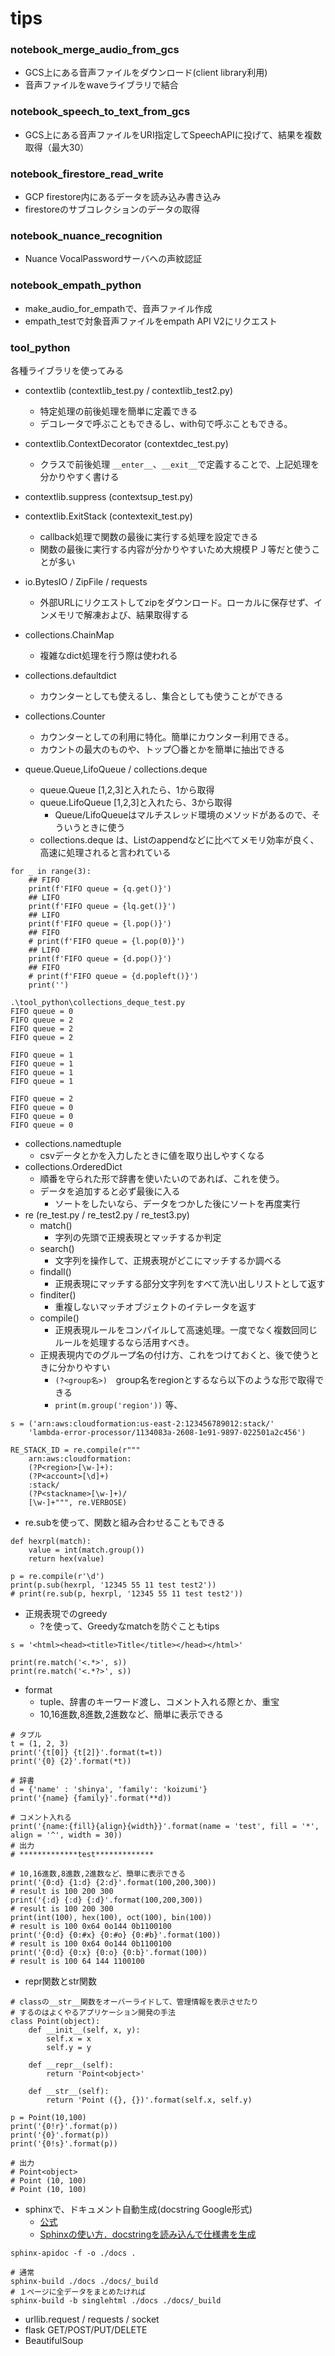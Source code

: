 # tips
### notebook_merge_audio_from_gcs
- GCS上にある音声ファイルをダウンロード(client library利用)
- 音声ファイルをwaveライブラリで結合

### notebook_speech_to_text_from_gcs
- GCS上にある音声ファイルをURI指定してSpeechAPIに投げて、結果を複数取得（最大30）

### notebook_firestore_read_write
- GCP firestore内にあるデータを読み込み書き込み
- firestoreのサブコレクションのデータの取得

### notebook_nuance_recognition
- Nuance VocalPasswordサーバへの声紋認証

### notebook_empath_python
- make_audio_for_empathで、音声ファイル作成
- empath_testで対象音声ファイルをempath API V2にリクエスト

### tool_python
各種ライブラリを使ってみる
- contextlib (contextlib_test.py / contextlib_test2.py)
  - 特定処理の前後処理を簡単に定義できる
  - デコレータで呼ぶこともできるし、with句で呼ぶこともできる。
  
- contextlib.ContextDecorator (contextdec_test.py)
  - クラスで前後処理 ```__enter__```、```__exit__```で定義することで、上記処理を分かりやすく書ける
    
- contextlib.suppress (contextsup_test.py)
- contextlib.ExitStack (contextexit_test.py)
  - callback処理で関数の最後に実行する処理を設定できる
  - 関数の最後に実行する内容が分かりやすいため大規模ＰＪ等だと使うことが多い
- io.BytesIO / ZipFile / requests
  - 外部URLにリクエストしてzipをダウンロード。ローカルに保存せず、インメモリで解凍および、結果取得する
- collections.ChainMap
  - 複雑なdict処理を行う際は使われる
- collections.defaultdict
  - カウンターとしても使えるし、集合としても使うことができる
- collections.Counter
  - カウンターとしての利用に特化。簡単にカウンター利用できる。
  - カウントの最大のものや、トップ〇番とかを簡単に抽出できる
- queue.Queue,LifoQueue / collections.deque
  - queue.Queue [1,2,3]と入れたら、1から取得
  - queue.LifoQueue [1,2,3]と入れたら、3から取得
    - Queue/LifoQueueはマルチスレッド環境のメソッドがあるので、そういうときに使う
  - collections.deque は、Listのappendなどに比べてメモリ効率が良く、高速に処理されると言われている
```
for _ in range(3):
    ## FIFO
    print(f'FIFO queue = {q.get()}')
    ## LIFO
    print(f'FIFO queue = {lq.get()}')
    ## LIFO
    print(f'FIFO queue = {l.pop()}')
    ## FIFO
    # print(f'FIFO queue = {l.pop(0)}')
    ## LIFO
    print(f'FIFO queue = {d.pop()}')
    ## FIFO
    # print(f'FIFO queue = {d.popleft()}')
    print('')
```

```
.\tool_python\collections_deque_test.py
FIFO queue = 0
FIFO queue = 2
FIFO queue = 2
FIFO queue = 2

FIFO queue = 1
FIFO queue = 1
FIFO queue = 1
FIFO queue = 1

FIFO queue = 2
FIFO queue = 0
FIFO queue = 0
FIFO queue = 0
```

- collections.namedtuple
  - csvデータとかを入力したときに値を取り出しやすくなる
- collections.OrderedDict
  - 順番を守られた形で辞書を使いたいのであれば、これを使う。
  - データを追加すると必ず最後に入る
    - ソートをしたいなら、データをつかした後にソートを再度実行
- re (re_test.py / re_test2.py / re_test3.py)
  - match() 
    - 字列の先頭で正規表現とマッチするか判定
  - search()
    - 文字列を操作して、正規表現がどこにマッチするか調べる
  - findall()
    - 正規表現にマッチする部分文字列をすべて洗い出しリストとして返す
  - finditer()
    - 重複しないマッチオブジェクトのイテレータを返す
  - compile()
    - 正規表現ルールをコンパイルして高速処理。一度でなく複数回同じルールを処理するなら活用すべき。
  - 正規表現内でのグループ名の付け方、これをつけておくと、後で使うときに分かりやすい
    - ```(?<group名>)```　group名をregionとするなら以下のような形で取得できる
    - ```print(m.group('region'))``` 等、
    
```
s = ('arn:aws:cloudformation:us-east-2:123456789012:stack/'
    'lambda-error-processor/1134083a-2608-1e91-9897-022501a2c456')

RE_STACK_ID = re.compile(r"""
    arn:aws:cloudformation:
    (?P<region>[\w-]+):
    (?P<account>[\d]+)
    :stack/
    (?P<stackname>[\w-]+)/
    [\w-]+""", re.VERBOSE)
```

  - re.subを使って、関数と組み合わせることもできる
```
def hexrpl(match):
    value = int(match.group())
    return hex(value)

p = re.compile(r'\d')
print(p.sub(hexrpl, '12345 55 11 test test2'))
# print(re.sub(p, hexrpl, '12345 55 11 test test2'))
```
  - 正規表現でのgreedy
    - ?を使って、Greedyなmatchを防ぐこともtips
```
s = '<html><head><title>Title</title></head></html>'

print(re.match('<.*>', s))
print(re.match('<.*?>', s))
```

  - format
    - tuple、辞書のキーワード渡し、コメント入れる際とか、重宝
    - 10,16進数,8進数,2進数など、簡単に表示できる
```
# タプル
t = (1, 2, 3)
print('{t[0]} {t[2]}'.format(t=t))
print('{0} {2}'.format(*t))
```

```
# 辞書
d = {'name' : 'shinya', 'family': 'koizumi'}
print('{name} {family}'.format(**d))
```

```
# コメント入れる
print('{name:{fill}{align}{width}}'.format(name = 'test', fill = '*', align = '^', width = 30))
# 出力
# *************test*************
```

```
# 10,16進数,8進数,2進数など、簡単に表示できる
print('{0:d} {1:d} {2:d}'.format(100,200,300))
# result is 100 200 300
print('{:d} {:d} {:d}'.format(100,200,300))
# result is 100 200 300
print(int(100), hex(100), oct(100), bin(100))
# result is 100 0x64 0o144 0b1100100
print('{0:d} {0:#x} {0:#o} {0:#b}'.format(100))
# result is 100 0x64 0o144 0b1100100
print('{0:d} {0:x} {0:o} {0:b}'.format(100))
# result is 100 64 144 1100100
```

- repr関数とstr関数

```
# classの__str__関数をオーバーライドして、管理情報を表示させたり
# するのはよくやるアプリケーション開発の手法
class Point(object):
    def __init__(self, x, y):
        self.x = x
        self.y = y
    
    def __repr__(self):
        return 'Point<object>'

    def __str__(self):
        return 'Point ({}, {})'.format(self.x, self.y)
    
p = Point(10,100)
print('{0!r}'.format(p))
print('{0}'.format(p))
print('{0!s}'.format(p))

# 出力
# Point<object>
# Point (10, 100)
# Point (10, 100)

```

- sphinxで、ドキュメント自動生成(docstring Google形式)
  - [公式](https://www.sphinx-doc.org/ja/stable/contents.html)
  - [Sphinxの使い方．docstringを読み込んで仕様書を生成](https://qiita.com/futakuchi0117/items/4d3997c1ca1323259844)

```
sphinx-apidoc -f -o ./docs .

# 通常
sphinx-build ./docs ./docs/_build
# １ページに全データをまとめたければ
sphinx-build -b singlehtml ./docs ./docs/_build
```

- urllib.request / requests / socket
- flask GET/POST/PUT/DELETE
- BeautifulSoup
